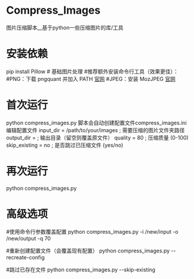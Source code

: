 # Compress_Images
图片压缩脚本__基于python一些压缩图片的库/工具

# 安装依赖
pip install Pillow  # 基础图片处理
#推荐额外安装命令行工具（效果更佳）：
#PNG：下载 pngquant 并加入 PATH [官网](https://pngquant.org/)
#JPEG：安装 MozJPEG [官网](https://github.com/mozilla/mozjpeg)

# 首次运行
python compress_images.py
脚本会自动创建配置文件compress_images.ini
编辑配置文件
input_dir = /path/to/your/images  ; 需要压缩的图片文件夹路径
output_dir =   ; 输出目录（留空则覆盖原文件）
quality = 80  ; 压缩质量 (0-100)
skip_existing = no  ; 是否跳过已压缩文件 (yes/no)

# 再次运行
python compress_images.py

# 高级选项
#使用命令行参数覆盖配置
python compress_images.py -i /new/input -o /new/output -q 70

#重新创建配置文件（会覆盖现有配置）
python compress_images.py --recreate-config

#跳过已存在文件
python compress_images.py --skip-existing